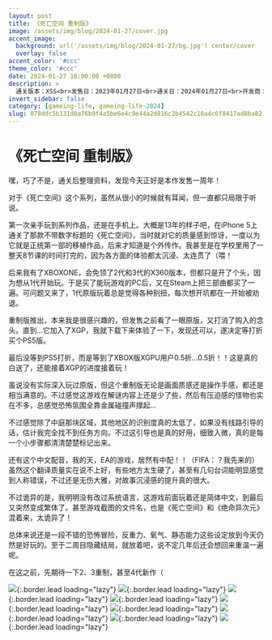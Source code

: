 ```yaml
---
layout: post
title: 《死亡空间 重制版》
image: /assets/img/blog/2024-01-27/cover.jpg
accent_image: 
  background: url('/assets/img/blog/2024-01-27/bg.jpg') center/cover
  overlay: false
accent_color: '#ccc'
theme_color: '#ccc'
date: 2024-01-27 16:00:00 +0800
description: >
  通关版本：XSS<br>发售日：2023年01月27日<br>通关日：2024年01月27日<br>开发商：Motive Studio<br>发行商：EA
invert_sidebar: false
category: [gameing-life, gameing-life-2024]
slug: 078ddc5b331d0a76b9f4a5be6e4c9e44a2d816c2b4542c16a4c6f8417ad8ba82
---
```


# 《死亡空间 重制版》

嘿，巧了不是，通关后整理资料，发现今天正好是本作发售一周年！

对于《死亡空间》这个系列，虽然从很小的时候就有耳闻，但一直都只局限于听说。

第一次亲手玩到系列作品，还是在手机上。大概是13年的样子吧，在iPhone 5上通关了那款不带数字标题的《死亡空间》，当时就对它的质量感到惊讶，一度以为它就是正统第一部的移植作品，后来才知道是个外传作。我甚至是在学校里用了一整天8节课的时间打完的，因为各方面的体验都太沉浸、太连贯了（喂！

后来我有了XBOXONE，会免领了2代和3代的X360版本，但都只是开了个头，因为想从1代开始玩。于是买了能玩游戏的PC后，又在Steam上把三部曲都买了一遍。可问题又来了，1代原版玩着总是觉得各种别扭，每次想开坑都在一开始被劝退。

重制版推出，本来我是很感兴趣的，但发售之前看了一眼原版，又打消了购入的念头。直到...它加入了XGP，我就下载下来体验了一下，发现还可以，遂决定等打折买个PS5版。

最后没等到PS5打折，而是等到了XBOX版XGPU用户0.5折...0.5折！！这是真的白送了，还能接着XGP的进度接着玩！

虽说没有实际深入玩过原版，但这个重制版无论是画面质感还是操作手感，都还是相当满意的。不过感觉这游戏在解谜内容上还是少了些，然后有压迫感的怪物也实在不多，总感觉恐怖氛围全靠金属碰撞声撑起...

不过感觉除了中庭那块区域，其他地区的识别度真的太低了，如果没有线路引导的话，估计我完全找不到任务方向。不过这引导也是真的好用，细致入微，真的是每一个小步骤都清清楚楚标记出来。

还有这个中文配音，我的天，EA的游戏，居然有中配！！（FIFA：？我先来的）虽然这个翻译质量实在说不上好，有些地方太生硬了，甚至有几句台词能明显感觉到人称错误，不过还是无伤大雅，对故事沉浸感的提升真的很大。

不过诡异的是，我明明没有改过系统语言，这游戏前面玩着还是简体中文，到最后又突然变成繁体了。甚至游戏截图的文件名，也是《死亡空间》和《绝命异次元》混着来，太诡异了！

总体来说还是一段不错的恐怖冒险，反重力、氧气、静态能力这些设定放到今天仍然是好玩的。至于二周目隐藏结局，就放着吧，说不定几年后还会想回来重温一遍呢。

在这之前，先期待一下2、3重制，甚至4代新作（

![](/assets/img/blog/2024-01-27/1.jpg){:.border.lead loading="lazy"}
![](/assets/img/blog/2024-01-27/2.jpg){:.border.lead loading="lazy"}
![](/assets/img/blog/2024-01-27/3.jpg){:.border.lead loading="lazy"}
![](/assets/img/blog/2024-01-27/4.jpg){:.border.lead loading="lazy"}
![](/assets/img/blog/2024-01-27/5.jpg){:.border.lead loading="lazy"}
![](/assets/img/blog/2024-01-27/6.jpg){:.border.lead loading="lazy"}
![](/assets/img/blog/2024-01-27/7.jpg){:.border.lead loading="lazy"}
![](/assets/img/blog/2024-01-27/8.jpg){:.border.lead loading="lazy"}
![](/assets/img/blog/2024-01-27/9.jpg){:.border.lead loading="lazy"}

